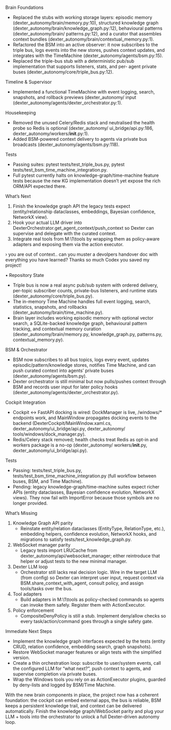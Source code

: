  Brain Foundations

  - Replaced the stubs with working storage layers: episodic memory (dexter_autonomy/brain/memory.py:10), structured
    knowledge graph (dexter_autonomy/brain/knowledge_graph.py:12), behavioural patterns (dexter_autonomy/brain/
    patterns.py:12), and a curator that assembles context bundles (dexter_autonomy/brain/contextual_memory.py:1).
  - Refactored the BSM into an active observer: it now subscribes to the triple bus, logs events into the new stores,
    pushes context updates, and integrates with the TimeMachine (dexter_autonomy/agents/bsm.py:15).
  - Replaced the triple-bus stub with a deterministic pub/sub implementation that supports listeners, stats, and per-
    agent private buses (dexter_autonomy/core/triple_bus.py:12).

  Timeline & Supervisor

  - Implemented a functional TimeMachine with event logging, search, snapshots, and rollback previews (dexter_autonomy/
    input (dexter_autonomy/agents/dexter_orchestrator.py:1).

  Housekeeping

  - Removed the unused Celery/Redis stack and neutralised the health probe so Redis is optional (dexter_autonomy/
    ui_bridge/api.py:186, dexter_autonomy/workers/__init__.py:1).
  - Added BSM-powered context delivery to agents via private bus broadcasts (dexter_autonomy/agents/bsm.py:118).

  Tests

  - Passing suites: pytest tests/test_triple_bus.py, pytest tests/test_bsm_time_machine_integration.py.
  - Full pytest currently halts on knowledge-graph/time-machine feature tests because the new KG implementation doesn’t
    yet expose the rich ORM/API expected there.

  What’s Next

  1. Finish the knowledge graph API the legacy tests expect (entity/relationship dataclasses, embeddings, Bayesian
     confidence, NetworkX view).
  2. Hook your actual LLM driver into DexterOrchestrator.get_agent_context/push_context so Dexter can supervise and
     delegate with the curated context.
  3. Integrate real tools from M:\1\tools by wrapping them as policy-aware adapters and exposing them via the action
     executor.


› you are out of context.. can you muster a devolpers handover doc with everything you have learned?  Thanks so much
  Codex you saved my project!


• Repository State

  - Triple bus is now a real async pub/sub system with ordered delivery, per-topic subscriber counts, private-bus
    listeners, and runtime stats (dexter_autonomy/core/triple_bus.py).
  - The in-memory Time Machine handles full event logging, search, statistics, snapshots, and rollbacks
    (dexter_autonomy/brain/time_machine.py).
  - Brain layer includes working episodic memory with optional vector search, a SQLite-backed knowledge graph,
    behavioural pattern tracking, and contextual memory curation (dexter_autonomy/brain/memory.py, knowledge_graph.py,
    patterns.py, contextual_memory.py).

  BSM & Orchestrator

  - BSM now subscribes to all bus topics, logs every event, updates episodic/pattern/knowledge stores, notifies Time
    Machine, and can push curated context into agents’ private buses (dexter_autonomy/agents/bsm.py).
  - Dexter orchestrator is still minimal but now pulls/pushes context through BSM and records user input for later
    policy hooks (dexter_autonomy/agents/dexter_orchestrator.py).

  Cockpit Integration

  - Cockpit ↔ FastAPI docking is wired: DockManager is live, /windows/* endpoints work, and MainWindow propagates
    docking events to the backend (DexterCockpit/MainWindow.xaml.cs, dexter_autonomy/ui_bridge/api.py, dexter_autonomy/
    tools/windows/dock_manager.py).
  - Redis/Celery stack removed; health checks treat Redis as opt-in and workers package is a no-op (dexter_autonomy/
    workers/__init__.py, dexter_autonomy/ui_bridge/api.py).

  Tests

  - Passing: tests/test_triple_bus.py, tests/test_bsm_time_machine_integration.py (full workflow between buses, BSM, and
    Time Machine).
  - Pending: legacy knowledge-graph/time-machine suites expect richer APIs (entity dataclasses, Bayesian confidence
    evolution, NetworkX views). They now fail with ImportError because those symbols are no longer provided.

  What’s Missing

  1. Knowledge Graph API parity
      - Reinstate entity/relation dataclasses (EntityType, RelationType, etc.), embedding helpers, confidence evolution,
        NetworkX hooks, and migrations to satisfy tests/test_knowledge_graph.py.
  2. WebSocket manager parity
      - Legacy tests import LRUCache from dexter_autonomy/api/websocket_manager; either reintroduce that helper or
        adjust tests to the new minimal manager.
  3. Dexter LLM loop
      - Orchestrator still lacks real decision logic. Wire in the target LLM (from config) so Dexter can interpret user
        input, request context via BSM.share_context_with_agent, consult policy, and assign tools/tasks over the bus.
  4. Tool adapters
      - Build adapters in M:\1\tools as policy-checked commands so agents can invoke them safely. Register them with
        ActionExecutor.
  5. Policy enforcement
      - CompositeDenyPolicy is still a stub. Implement deny/allow checks so every task/action/command goes through a
        single safety gate.

  Immediate Next Steps

  - Implement the knowledge graph interfaces expected by the tests (entity CRUD, relation confidence, embedding search,
    graph snapshots).
  - Restore WebSocket manager features or align tests with the simplified version.
  - Create a thin orchestration loop: subscribe to user/system events, call the configured LLM for “what next?”, push
    context to agents, and supervise completion via private buses.
  - Wrap the Windows tools you rely on as ActionExecutor plugins, guarded by deny-lists and logged by BSM/Time Machine.

  With the new brain components in place, the project now has a coherent foundation: the cockpit can embed external
  apps, the bus is reliable, BSM keeps a persistent knowledge trail, and context can be delivered automatically. Finish
  the knowledge graph/WebSocket parity and plug your LLM + tools into the orchestrator to unlock a full Dexter-driven
  autonomy loop.